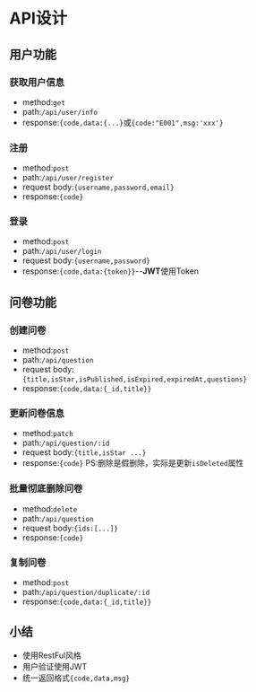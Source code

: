# API设计

## 用户功能

### 获取用户信息

- method:`get`
- path:`/api/user/info`
- response:`{code,data:{...}`或`{code:"E001",msg:'xxx'}`

### 注册

- method:`post`
- path:`/api/user/register`
- request body:`{username,password,email}`
- response:`{code}`

### 登录

- method:`post`
- path:`/api/user/login`
- request body:`{username,password}`
- response:`{code,data:{token}}`--**JWT**使用Token

## 问卷功能

### 创建问卷

- method:`post`
- path:`/api/question`
- request body:`{title,isStar,isPublished,isExpired,expiredAt,questions}`
- response:`{code,data:{_id,title}}`

### 更新问卷信息

- method:`patch`
- path:`/api/question/:id`
- request body:`{title,isStar ...}`
- response:`{code}`
PS:删除是假删除，实际是更新`isDeleted`属性

### 批量彻底删除问卷

- method:`delete`
- path:`/api/question`
- request body:`{ids:[...]}`
- response:`{code}`

### 复制问卷

- method:`post`
- path:`/api/question/duplicate/:id`
- response:`{code,data:{_id,title}}`

## 小结

- 使用RestFul风格
- 用户验证使用JWT
- 统一返回格式`{code,data,msg}`
